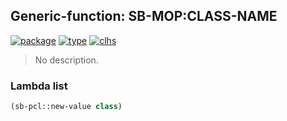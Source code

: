 ## Generic-function: SB-MOP:CLASS-NAME
[![package](https://img.shields.io/badge/Package-SB--MOP-5f9ea0.svg?style=social&colorA=999999)](../) [![type](https://img.shields.io/badge/Type-Generic--Function-5f9ea0.svg?style=social&colorA=999999)](../#generic-function) [![clhs](https://img.shields.io/badge/CLHS-CLASS--NAME-5f9ea0.svg?style=social&colorA=999999)](http://www.lispworks.com/documentation/HyperSpec/Body/f_class_.htm) 

> No description.

### Lambda list
```cl
(sb-pcl::new-value class)
```
